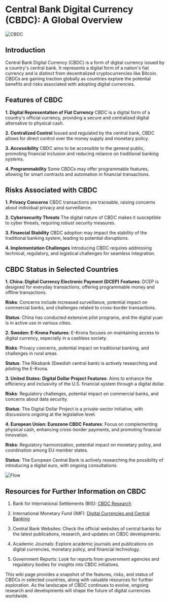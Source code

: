 # Central Bank Digital Currency (CBDC): A Global Overview

![CBDC](https://blogs.worldbank.org/sites/default/files/styles/hero/public/2022-12/cbdc_illustration_hero_image.jpg.webp?itok=fWANE5--)

## Introduction
Central Bank Digital Currency (CBDC) is a form of digital currency issued by a country's central bank. It represents a digital form of a nation's fiat currency and is distinct from decentralized cryptocurrencies like Bitcoin. CBDCs are gaining traction globally as countries explore the potential benefits and risks associated with adopting digital currencies.

## Features of CBDC
__1. Digital Representation of Fiat Currency__
CBDC is a digital form of a country's official currency, providing a secure and centralized digital alternative to physical cash.

__2. Centralized Control__
Issued and regulated by the central bank, CBDC allows for direct control over the money supply and monetary policy.

__3. Accessibility__
CBDC aims to be accessible to the general public, promoting financial inclusion and reducing reliance on traditional banking systems.

__4. Programmability__
Some CBDCs may offer programmable features, allowing for smart contracts and automation in financial transactions.

## Risks Associated with CBDC
__1. Privacy Concerns__
CBDC transactions are traceable, raising concerns about individual privacy and surveillance.

__2. Cybersecurity Threats__
The digital nature of CBDC makes it susceptible to cyber threats, requiring robust security measures.

__3. Financial Stability__
CBDC adoption may impact the stability of the traditional banking system, leading to potential disruptions.

__4. Implementation Challenges__
Introducing CBDC requires addressing technical, regulatory, and logistical challenges for seamless integration.

## CBDC Status in Selected Countries
__1. China: Digital Currency Electronic Payment (DCEP)__
__Features__: DCEP is designed for everyday transactions, offering programmable money and offline transactions.

__Risks__: Concerns include increased surveillance, potential impact on commercial banks, and challenges related to cross-border transactions.

__Status__: China has conducted extensive pilot programs, and the digital yuan is in active use in various cities.

__2. Sweden: E-Krona__
__Features__: E-Krona focuses on maintaining access to digital currency, especially in a cashless society.

__Risks__: Privacy concerns, potential impact on traditional banking, and challenges in rural areas.

__Status__: The Riksbank (Swedish central bank) is actively researching and piloting the E-Krona.

__3. United States: Digital Dollar Project__
__Features__: Aims to enhance the efficiency and inclusivity of the U.S. financial system through a digital dollar.

__Risks__: Regulatory challenges, potential impact on commercial banks, and concerns about data security.

__Status__: The Digital Dollar Project is a private-sector initiative, with discussions ongoing at the legislative level.

__4. European Union: Eurozone CBDC__
__Features__: Focus on complementing physical cash, enhancing cross-border payments, and promoting financial innovation.

__Risks__: Regulatory harmonization, potential impact on monetary policy, and coordination among EU member states.

__Status__: The European Central Bank is actively researching the possibility of introducing a digital euro, with ongoing consultations.

![Flow](https://blog.digitalasset.com/hubfs/Imported_Blog_Media/futureofCBDC-2.png)

## Resources for Further Information on CBDC
1. Bank for International Settlements (BIS): [CBDC Research](https://www.bis.org/search/index.htm?globalset_q=cbdc)

2. International Monetary Fund (IMF): [Digital Currencies and Central Banking](https://www.imf.org/en/About)

3. Central Bank Websites: Check the official websites of central banks for the latest publications, research, and updates on CBDC developments.

4. Academic Journals: Explore academic journals and publications on digital currencies, monetary policy, and financial technology.

5. Government Reports: Look for reports from government agencies and regulatory bodies for insights into CBDC initiatives.

This wiki page provides a snapshot of the features, risks, and status of CBDCs in selected countries, along with valuable resources for further exploration. As the landscape of CBDC continues to evolve, ongoing research and developments will shape the future of digital currencies worldwide.